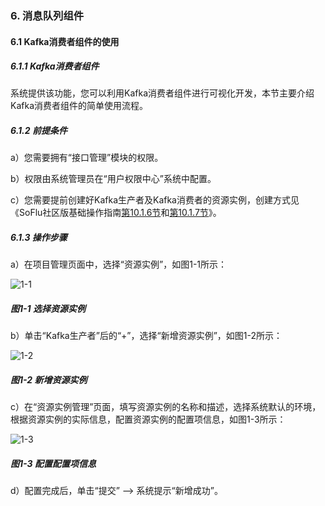 ### 6. 消息队列组件

#### 6.1 Kafka消费者组件的使用

##### 6.1.1 Kafka消费者组件

系统提供该功能，您可以利用Kafka消费者组件进行可视化开发，本节主要介绍Kafka消费者组件的简单使用流程。

##### 6.1.2 前提条件

a）您需要拥有“接口管理”模块的权限。

b）权限由系统管理员在“用户权限中心”系统中配置。

c）您需要提前创建好Kafka生产者及Kafka消费者的资源实例，创建方式见《SoFlu社区版基础操作指南[第10.1.6节](https://gitee.com/feisuanyz/SoFlu-adp/blob/master/SoFlu%E7%A4%BE%E5%8C%BA%E7%89%88%E6%95%99%E7%A8%8B/SoFlu%E7%A4%BE%E5%8C%BA%E7%89%88%E5%9F%BA%E7%A1%80%E6%93%8D%E4%BD%9C%E6%8C%87%E5%8D%97/10.%20%E8%B5%84%E6%BA%90%E5%AE%9E%E4%BE%8B/1.%20%E6%96%B0%E5%A2%9E%E8%B5%84%E6%BA%90%E5%AE%9E%E4%BE%8B.md#16-%E6%96%B0%E5%A2%9Ekafka%E7%94%9F%E4%BA%A7%E8%80%85%E8%B5%84%E6%BA%90)和[第10.1.7节](https://gitee.com/feisuanyz/SoFlu-adp/blob/master/SoFlu%E7%A4%BE%E5%8C%BA%E7%89%88%E6%95%99%E7%A8%8B/SoFlu%E7%A4%BE%E5%8C%BA%E7%89%88%E5%9F%BA%E7%A1%80%E6%93%8D%E4%BD%9C%E6%8C%87%E5%8D%97/10.%20%E8%B5%84%E6%BA%90%E5%AE%9E%E4%BE%8B/1.%20%E6%96%B0%E5%A2%9E%E8%B5%84%E6%BA%90%E5%AE%9E%E4%BE%8B.md#17-%E6%96%B0%E5%A2%9Ekafka%E6%B6%88%E8%B4%B9%E8%80%85%E8%B5%84%E6%BA%90)》。

##### 6.1.3 操作步骤

a）在项目管理页面中，选择“资源实例”，如图1-1所示：

![1-1](https://www.feisuanyz.com/fsimage/zc-image/cz_11_3_01.png)

##### 图1-1 选择资源实例

b）单击“Kafka生产者”后的“+”，选择“新增资源实例”，如图1-2所示：

![1-2](https://www.feisuanyz.com/fsimage/zc-image/cz_11_6_02.png)

##### 图1-2 新增资源实例

c）在“资源实例管理”页面，填写资源实例的名称和描述，选择系统默认的环境，根据资源实例的实际信息，配置资源实例的配置项信息，如图1-3所示：

![1-3](https://www.feisuanyz.com/fsimage/zc-image/cz_11_6_03.png)

##### 图1-3 配置配置项信息

d）配置完成后，单击“提交” --> 系统提示“新增成功”。
